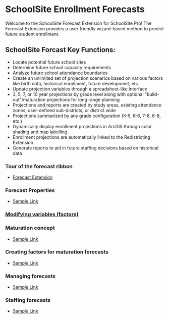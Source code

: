 # SchoolSite Enrollment Forecasts
Welcome to the SchoolSite Forecast Extension for SchoolSite Pro! The Forecast Extension provides a user friendly wizard-based method to predict future student enrollment.
&nbsp;

## SchoolSite Forcast Key Functions:
* Locate potential future school sites
* Determine future school capacity requirements
* Analyze future school attendance boundaries
* Create an unlimited set of projection scenarios based on various factors like birth data, historical enrollment, future development, etc.
* Update projection variables through a spreadsheet-like interface
* 3, 5, 7, or 10 year projections by grade level along with optional "build-out"/maturation projections for long range planning
* Projections and reports are created by study areas, existing attendance zones, user-defined sub-districts, or district wide
* Projections summarized by any grade configuration (K-5, K-6, 7-8, 6-8, etc.)
* Dynamically display enrollment projections in ArcGIS through color shading and map labelling
* Enrollment projections are automatically linked to the Redistricting Extension
* Generate reports to aid in future staffing decisions based on historical data


### Tour of the forecast ribbon
* [Forecast Extension](briefTour.md)

### Forecast Properties
* [Sample Link](index.md)

### [Modifying variables (factors)](modifyingFactors.md)

### Maturation concept
* [Sample Link](index.md)

### Creating factors for maturation forecasts
* [Sample Link](index.md)

### Managing forecasts
* [Sample Link](index.md)

### Staffing forecasts
* [Sample Link](index.md)
